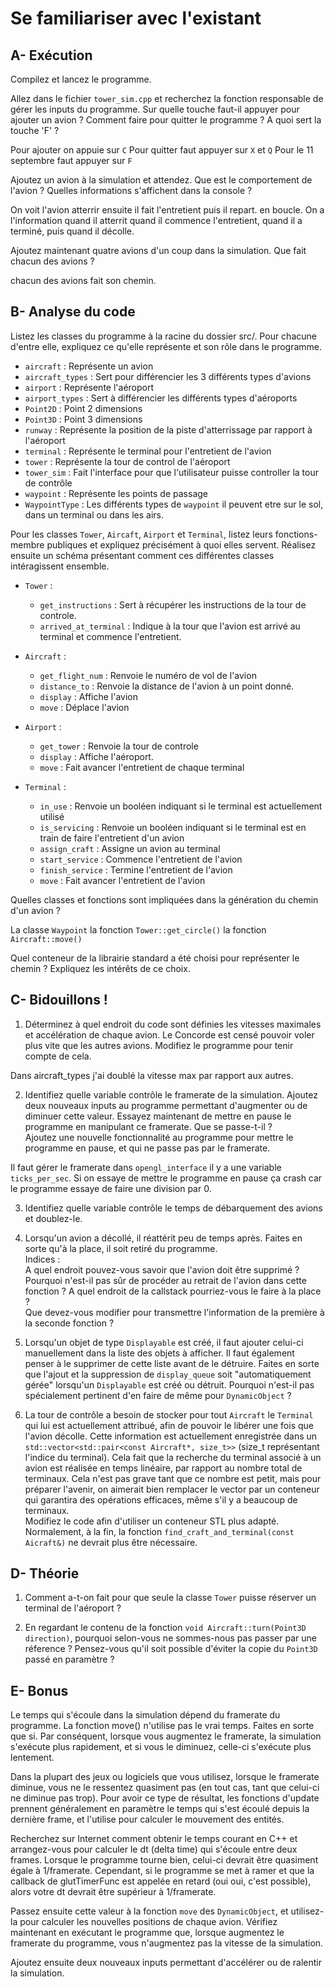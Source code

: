 # Se familiariser avec l'existant

## A- Exécution

Compilez et lancez le programme.

Allez dans le fichier `tower_sim.cpp` et recherchez la fonction responsable de gérer les inputs du programme.
Sur quelle touche faut-il appuyer pour ajouter un avion ?
Comment faire pour quitter le programme ?
A quoi sert la touche 'F' ?

Pour ajouter on appuie sur `C`
Pour quitter faut appuyer sur `X` et `Q`
Pour le 11 septembre faut appuyer sur `F`

Ajoutez un avion à la simulation et attendez.
Que est le comportement de l'avion ?
Quelles informations s'affichent dans la console ?

On voit l'avion atterrir ensuite il fait l'entretient puis il repart. en boucle.
On a l'information quand il atterrit quand il commence l'entretient, quand il a terminé, puis quand il décolle.

Ajoutez maintenant quatre avions d'un coup dans la simulation.
Que fait chacun des avions ?

chacun des avions fait son chemin.

## B- Analyse du code

Listez les classes du programme à la racine du dossier src/.
Pour chacune d'entre elle, expliquez ce qu'elle représente et son rôle dans le programme.

 - `aircraft` : Représente un avion
 - `aircraft_types` : Sert pour différencier les 3 différents types d'avions
 - `airport` : Représente l'aéroport
 - `airport_types` : Sert à différencier les différents types d'aéroports
 - `Point2D` : Point 2 dimensions
 - `Point3D` : Point 3 dimensions
 - `runway` : Représente la position de la piste d'atterrissage par rapport à l'aéroport
 - `terminal` : Représente le terminal pour l'entretient de l'avion
 - `tower` : Représente la tour de control de l'aéroport
 - `tower_sim` : Fait l'interface pour que l'utilisateur puisse controller la tour de contrôle
 - `waypoint` : Représente les points de passage
 - `WaypointType` : Les différents types de `waypoint` il peuvent etre sur le sol, dans un terminal ou dans les airs.

Pour les classes `Tower`, `Aircaft`, `Airport` et `Terminal`, listez leurs fonctions-membre publiques et expliquez précisément à quoi elles servent.
Réalisez ensuite un schéma présentant comment ces différentes classes intéragissent ensemble.

 - `Tower` : 
   - `get_instructions` : Sert à récupérer les instructions de la tour de controle.
   - `arrived_at_terminal` : Indique à la tour que l'avion est arrivé au terminal et commence l'entretient.
   
 - `Aircraft` : 
   - `get_flight_num` : Renvoie le numéro de vol de l'avion
   - `distance_to` : Renvoie la distance de l'avion à un point donné.
   - `display` : Affiche l'avion
   - `move` : Déplace l'avion

 - `Airport` : 
   - `get_tower` : Renvoie la tour de controle
   - `display` : Affiche l'aéroport.
   - `move` : Fait avancer l'entretient de chaque terminal

 - `Terminal` : 
   - `in_use` : Renvoie un booléen indiquant si le terminal est actuellement utilisé
   - `is_servicing` : Renvoie un booléen indiquant si le terminal est en train de faire l'entretient d'un avion
   - `assign_craft` : Assigne un avion au terminal
   - `start_service` : Commence l'entretient de l'avion
   - `finish_service` : Termine l'entretient de l'avion
   - `move` : Fait avancer l'entretient de l'avion


Quelles classes et fonctions sont impliquées dans la génération du chemin d'un avion ?

La classe `Waypoint` la fonction `Tower::get_circle()` la fonction `Aircraft::move()`

Quel conteneur de la librairie standard a été choisi pour représenter le chemin ?
Expliquez les intérêts de ce choix.

## C- Bidouillons !

1) Déterminez à quel endroit du code sont définies les vitesses maximales et accélération de chaque avion.
Le Concorde est censé pouvoir voler plus vite que les autres avions.
Modifiez le programme pour tenir compte de cela.

Dans aircraft_types j'ai doublé la vitesse max par rapport aux autres.

2) Identifiez quelle variable contrôle le framerate de la simulation.
Ajoutez deux nouveaux inputs au programme permettant d'augmenter ou de diminuer cette valeur.
Essayez maintenant de mettre en pause le programme en manipulant ce framerate. Que se passe-t-il ?\
Ajoutez une nouvelle fonctionnalité au programme pour mettre le programme en pause, et qui ne passe pas par le framerate.

Il faut gérer le framerate dans `opengl_interface` il y a une variable `ticks_per_sec`.
Si on essaye de mettre le programme en pause ça crash car le programme essaye de faire une division par 0.

3) Identifiez quelle variable contrôle le temps de débarquement des avions et doublez-le.

4) Lorsqu'un avion a décollé, il réattérit peu de temps après.
Faites en sorte qu'à la place, il soit retiré du programme.\
Indices :\
A quel endroit pouvez-vous savoir que l'avion doit être supprimé ?\
Pourquoi n'est-il pas sûr de procéder au retrait de l'avion dans cette fonction ?
A quel endroit de la callstack pourriez-vous le faire à la place ?\
Que devez-vous modifier pour transmettre l'information de la première à la seconde fonction ?

5) Lorsqu'un objet de type `Displayable` est créé, il faut ajouter celui-ci manuellement dans la liste des objets à afficher.
Il faut également penser à le supprimer de cette liste avant de le détruire.
Faites en sorte que l'ajout et la suppression de `display_queue` soit "automatiquement gérée" lorsqu'un `Displayable` est créé ou détruit.
Pourquoi n'est-il pas spécialement pertinent d'en faire de même pour `DynamicObject` ?

6) La tour de contrôle a besoin de stocker pour tout `Aircraft` le `Terminal` qui lui est actuellement attribué, afin de pouvoir le libérer une fois que l'avion décolle.
Cette information est actuellement enregistrée dans un `std::vector<std::pair<const Aircraft*, size_t>>` (size_t représentant l'indice du terminal).
Cela fait que la recherche du terminal associé à un avion est réalisée en temps linéaire, par rapport au nombre total de terminaux.
Cela n'est pas grave tant que ce nombre est petit, mais pour préparer l'avenir, on aimerait bien remplacer le vector par un conteneur qui garantira des opérations efficaces, même s'il y a beaucoup de terminaux.\
Modifiez le code afin d'utiliser un conteneur STL plus adapté. Normalement, à la fin, la fonction `find_craft_and_terminal(const Aicraft&)` ne devrait plus être nécessaire.

## D- Théorie

1) Comment a-t-on fait pour que seule la classe `Tower` puisse réserver un terminal de l'aéroport ?

2) En regardant le contenu de la fonction `void Aircraft::turn(Point3D direction)`, pourquoi selon-vous ne sommes-nous pas passer par une réference ?
Pensez-vous qu'il soit possible d'éviter la copie du `Point3D` passé en paramètre ?

## E- Bonus

Le temps qui s'écoule dans la simulation dépend du framerate du programme.
La fonction move() n'utilise pas le vrai temps. Faites en sorte que si.
Par conséquent, lorsque vous augmentez le framerate, la simulation s'exécute plus rapidement, et si vous le diminuez, celle-ci s'exécute plus lentement.

Dans la plupart des jeux ou logiciels que vous utilisez, lorsque le framerate diminue, vous ne le ressentez quasiment pas (en tout cas, tant que celui-ci ne diminue pas trop).
Pour avoir ce type de résultat, les fonctions d'update prennent généralement en paramètre le temps qui s'est écoulé depuis la dernière frame, et l'utilise pour calculer le mouvement des entités.

Recherchez sur Internet comment obtenir le temps courant en C++ et arrangez-vous pour calculer le dt (delta time) qui s'écoule entre deux frames.
Lorsque le programme tourne bien, celui-ci devrait être quasiment égale à 1/framerate.
Cependant, si le programme se met à ramer et que la callback de glutTimerFunc est appelée en retard (oui oui, c'est possible), alors votre dt devrait être supérieur à 1/framerate.

Passez ensuite cette valeur à la fonction `move` des `DynamicObject`, et utilisez-la pour calculer les nouvelles positions de chaque avion.
Vérifiez maintenant en exécutant le programme que, lorsque augmentez le framerate du programme, vous n'augmentez pas la vitesse de la simulation.

Ajoutez ensuite deux nouveaux inputs permettant d'accélérer ou de ralentir la simulation.
